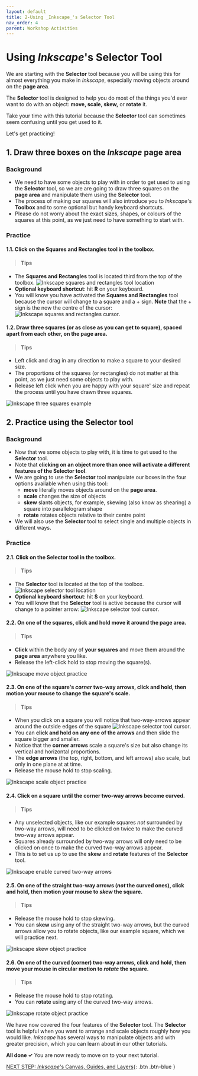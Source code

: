 ```yaml
---
layout: default
title: 2-Using _Inkscape_'s Selector Tool
nav_order: 4
parent: Workshop Activities
---
```


# Using _Inkscape_'s Selector Tool

We are starting with the **Selector** tool because you will be using this for almost everything you make in _Inkscape_, especially moving objects around on the **page area**.

The **Selector** tool is designed to help you do most of the things you'd ever want to do with an object: **move, scale, skew,** or **rotate** it.  

Take your time with this tutorial because the **Selector** tool can sometimes seem confusing until you get used to it. 

Let's get practicing! 

## 1. Draw three boxes on the _Inkscape_ page area

### Background
- We need to have some objects to play with in order to get used to using the **Selector** tool, so we are are going to draw three squares on the **page area** and manipulate them using the **Selector** tool. 
- The process of making our squares will also introduce you to _Inkscape_'s **Toolbox** and to some optional but handy keyboard shortcuts.
- Please do not worry about the exact sizes, shapes, or colours of the squares at this point, as we just need to have something to start with. 

### Practice
#### **1.1.** Click on the Squares and Rectangles tool in the toolbox. 

>#### Tips
- The **Squares and Rectangles** tool is located third from the top of the toolbox.
![Inkscape squares and rectangles tool location](images/squares-and-rectangles-tool-location.png)
- **Optional keyboard shortcut**: hit **R** on your keyboard.
- You will know you have activated the **Squares and Rectangles** tool because the cursor will change to a square and a + sign. **Note** that the + sign is the now the centre of the cursor:![Inkscape squares and rectangles cursor](images/squares-and-rectangles-cursor.png).

#### **1.2.** **Draw three squares (or as close as you can get to square)**, spaced apart from each other, on the **page area**. 

>#### Tips
- Left click and drag in any direction to make a square to your desired size. 
- The proportions of the squares (or rectangles) do not matter at this point, as we just need some objects to play with. 
- Release left click when you are happy with your square' size and repeat the process until you have drawn three squares. 

![Inkscape three squares example](images/three-squares-example.png)

## 2. Practice using the **Selector** tool

### Background
- Now that we some objects to play with, it is time to get used to the **Selector** tool. 
- Note that **clicking on an object more than once will activate a different features of the Selector tool**. 
- We are going to use the **Selector** tool manipulate our boxes in the four options available when using this tool:
  - **move** literally moves objects around on the **page area**. 
  - **scale** changes the size of objects
  - **skew** slants objects, for example, skewing (also know as shearing) a square into parallelogram shape
  - **rotate** rotates objects relative to their centre point
- We will also use the **Selector** tool to select single and multiple objects in different ways. 

### Practice
#### **2.1.** Click on the Selector tool in the toolbox. 

>#### Tips
- The **Selector** tool is located at the top of the toolbox. 
![Inkscape selector tool location](images/selector-tool-location.png)
- **Optional keyboard shortcut**: hit **S** on your keyboard.
- You will know that the **Selector** tool is active because the cursor will change to a pointer arrow: ![Inkscape selector tool cursor](images/selector-tool-cursor.png).

#### **2.2.** On one of the squares, click and hold move it around the page area. 

>#### Tips
- **Click** within the body any of **your squares** and move them around the **page area** anywhere you like. 
- Release the left-click hold to stop moving the square(s). 

![Inkscape move object practice](images/selector-move.png)

#### **2.3.** On one of the square's _corner_ two-way arrows, click and hold, then motion your mouse to change the square's scale. 

>#### Tips
- When you click on a square you will notice that two-way-arrows appear around the outside edges of the square ![Inkscape selector tool cursor](images/two-way-arrow.png). 
- You can **click and hold on any one of the arrows** and then slide the square bigger and smaller.
- Notice that the **corner arrows** scale a square's size but also change its vertical and horizontal proportions. 
- The **edge arrows** (the top, right, bottom, and left arrows) also scale, but only in one plane at at time.   
- Release the mouse hold to stop scaling. 

![Inkscape scale object practice](images/rescaled-squares.png)

#### **2.4.** Click on a square until the corner two-way arrows become curved. 

>#### Tips 
- Any unselected objects, like our example squares _not_ surrounded by two-way arrows, will need to be clicked on twice to make the curved two-way arrows appear. 
- Squares already surrounded by two-way arrows will only need to be clicked on once to make the curved two-way arrows appear. 
- This is to set us up to use the **skew** and **rotate** features of the **Selector** tool.

![Inkscape enable curved two-way arrows](images/curved-arrows.png)

#### **2.5.** On one of the straight two-way arrows (_not_ the curved ones), click and hold, then motion your mouse to _skew_ the square.   

>#### Tips 
- Release the mouse hold to stop skewing.
- You can **skew** using any of the straight two-way arrows, but the curved arrows allow you to rotate objects, like our example square, which we will practice next. 

![Inkscape skew object practice](images/skew-practice.png)

#### **2.6.** On one of the curved (corner) two-way arrows, click and hold, then move your mouse in circular motion to _rotate_ the square.   

>#### Tips 
- Release the mouse hold to stop rotating.
- You can **rotate** using any of the curved two-way arrows. 

![Inkscape rotate object practice](images/rotate-practice.png)

We have now covered the four features of the **Selector** tool. The **Selector** tool is helpful when you want to arrange and scale objects roughly how you would like. _Inkscape_ has several ways to manipulate objects and with greater precision, which you can learn about in our other tutorials.  

**All done ✓** You are now ready to move on to your next tutorial. 

[NEXT STEP: _Inkscape_'s Canvas, Guides, and Layers](???.html){: .btn .btn-blue }
